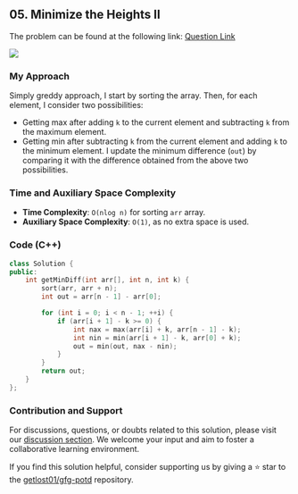 ## 05. Minimize the Heights II
The problem can be found at the following link: [Question Link](https://www.geeksforgeeks.org/problems/minimize-the-heights3351/1)

![](https://badgen.net/badge/Level/Medium/yellow)

### My Approach
Simply greddy approach, I start by sorting the array. Then, for each element, I consider two possibilities:
- Getting max after adding `k` to the current element and subtracting `k` from the maximum element.
- Getting min after subtracting `k` from the current element and adding `k` to the minimum element.
I update the minimum difference (`out`) by comparing it with the difference obtained from the above two possibilities.

### Time and Auxiliary Space Complexity

- **Time Complexity**: `O(nlog n)` for sorting `arr` array.
- **Auxiliary Space Complexity**: `O(1)`, as no extra space is used.


### Code (C++)
```cpp
class Solution {
public:
    int getMinDiff(int arr[], int n, int k) {
        sort(arr, arr + n);
        int out = arr[n - 1] - arr[0];

        for (int i = 0; i < n - 1; ++i) {
            if (arr[i + 1] - k >= 0) {
                int nax = max(arr[i] + k, arr[n - 1] - k);
                int nin = min(arr[i + 1] - k, arr[0] + k);
                out = min(out, nax - nin);
            }
        }
        return out;
    }
};
```

### Contribution and Support

For discussions, questions, or doubts related to this solution, please visit our [discussion section](https://github.com/getlost01/gfg-potd/discussions). We welcome your input and aim to foster a collaborative learning environment.

If you find this solution helpful, consider supporting us by giving a ⭐ star to the [getlost01/gfg-potd](https://github.com/getlost01/gfg-potd) repository.
